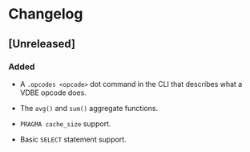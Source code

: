 # Changelog

## [Unreleased]

### Added

- A `.opcodes <opcode>` dot command in the CLI that describes what a VDBE opcode does.

- The `avg()` and `sum()` aggregate functions.

- `PRAGMA cache_size` support.

- Basic `SELECT` statement support.
